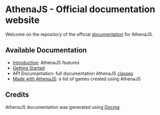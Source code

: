 # AthenaJS - Official documentation website

Welcome on the repository of the official [documentation](https://athenajs.github.io/athenajs-documentation/) for AthenaJS.

## Available Documentation

- [Introduction](https://athenajs.github.io/athenajs-documentation/): AthenaJS features
- [Getting Started](https://athenajs.github.io/athenajs-documentation/?content=start)
- API Documantation: full documentation AthenaJS [classes](https://athenajs.github.io/athenajs-documentation/?api=game)
- [Made with AthenaJS](https://athenajs.github.io/athenajs-documentation/?content=made_with_athenajs): a list of games created using AthenaJS

## Credits

AthenaJS documentation was generated using [Docma](https://github.com/onury/docma).